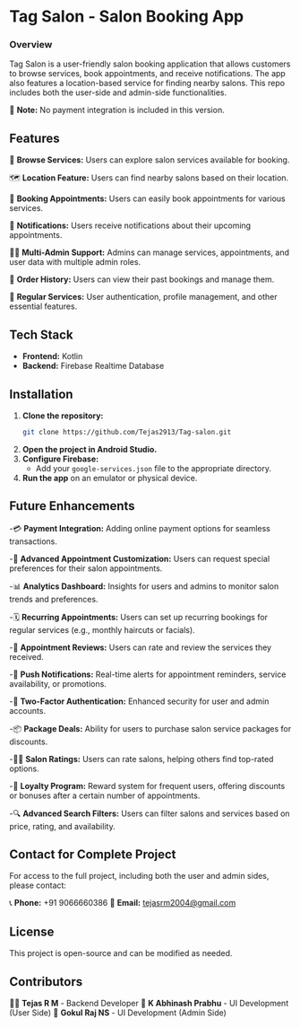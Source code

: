 # **Tag Salon - Salon Booking App**

### Overview
Tag Salon is a user-friendly salon booking application that allows customers to browse services, book appointments, and receive notifications. The app also features a location-based service for finding nearby salons. This repo includes both the user-side and admin-side functionalities.

🚫 **Note:** No payment integration is included in this version.

## Features
📜 **Browse Services:** Users can explore salon services available for booking.

🗺️ **Location Feature:** Users can find nearby salons based on their location.

🛒 **Booking Appointments:** Users can easily book appointments for various services.

🔔 **Notifications:** Users receive notifications about their upcoming appointments.

🧑‍💼 **Multi-Admin Support:** Admins can manage services, appointments, and user data with multiple admin roles.

📌 **Order History:** Users can view their past bookings and manage them.

🔄 **Regular Services:** User authentication, profile management, and other essential features.


## Tech Stack
- **Frontend:** Kotlin
- **Backend:** Firebase Realtime Database


## Installation
1. **Clone the repository:**
   ```sh
   git clone https://github.com/Tejas2913/Tag-salon.git
   ```
2. **Open the project in Android Studio.**
3. **Configure Firebase:**
   - Add your `google-services.json` file to the appropriate directory.
4. **Run the app** on an emulator or physical device.


## Future Enhancements
-💳 **Payment Integration:** Adding online payment options for seamless transactions.

-🏅 **Advanced Appointment Customization:** Users can request special preferences for their salon appointments.

-📊 **Analytics Dashboard:** Insights for users and admins to monitor salon trends and preferences.

-🗓️ **Recurring Appointments:** Users can set up recurring bookings for regular services (e.g., monthly haircuts or facials).

-📝 **Appointment Reviews:** Users can rate and review the services they received.

-🔄 **Push Notifications:** Real-time alerts for appointment reminders, service availability, or promotions.

-🔐 **Two-Factor Authentication:** Enhanced security for user and admin accounts.

-📦 **Package Deals:** Ability for users to purchase salon service packages for discounts.

-🧑‍🔬 **Salon Ratings:** Users can rate salons, helping others find top-rated options.

-🎁 **Loyalty Program:** Reward system for frequent users, offering discounts or bonuses after a certain number of appointments.

-🔍 **Advanced Search Filters:** Users can filter salons and services based on price, rating, and availability.


## Contact for Complete Project
For access to the full project, including both the user and admin sides, please contact:

📞 **Phone:** +91 9066660386
📧 **Email:** tejasrm2004@gmail.com


## License
This project is open-source and can be modified as needed.


## Contributors
👨‍💻 **Tejas R M** - Backend Developer 
 🎨 **K Abhinash Prabhu** - UI Development (User Side)
 🔧 **Gokul Raj NS** - UI Development (Admin Side)

